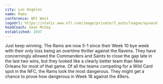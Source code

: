```yaml
---
city: Los Angeles
name: Rams
conference: NFC West
logoUrl: https://static.www.nfl.com/image/private/f_auto/league/ayvwcmluj2ohkdlbiegi
headCoach: Sean McVay
established: 1937
---
```


Just keep winning. The Rams are now 5-1 since their Week 10 bye week with their only loss being an overtime thriller against the Ravens. They have concerningly allowed the Commanders and Saints to close the gap late in the last two wins, but they looked like a clearly better team than New Orleans for most of that game. Of all the teams competing for a Wild Card spot in the NFC, the Rams look the most dangerous. They might get a chance to prove how dangerous in Week 18 against the 49ers.
